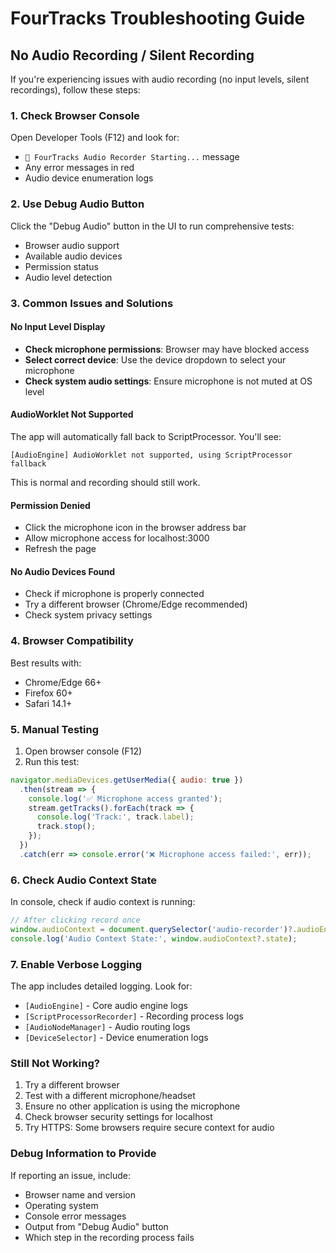 # FourTracks Troubleshooting Guide

## No Audio Recording / Silent Recording

If you're experiencing issues with audio recording (no input levels, silent recordings), follow these steps:

### 1. Check Browser Console
Open Developer Tools (F12) and look for:
- `🎵 FourTracks Audio Recorder Starting...` message
- Any error messages in red
- Audio device enumeration logs

### 2. Use Debug Audio Button
Click the "Debug Audio" button in the UI to run comprehensive tests:
- Browser audio support
- Available audio devices
- Permission status
- Audio level detection

### 3. Common Issues and Solutions

#### No Input Level Display
- **Check microphone permissions**: Browser may have blocked access
- **Select correct device**: Use the device dropdown to select your microphone
- **Check system audio settings**: Ensure microphone is not muted at OS level

#### AudioWorklet Not Supported
The app will automatically fall back to ScriptProcessor. You'll see:
```
[AudioEngine] AudioWorklet not supported, using ScriptProcessor fallback
```
This is normal and recording should still work.

#### Permission Denied
- Click the microphone icon in the browser address bar
- Allow microphone access for localhost:3000
- Refresh the page

#### No Audio Devices Found
- Check if microphone is properly connected
- Try a different browser (Chrome/Edge recommended)
- Check system privacy settings

### 4. Browser Compatibility
Best results with:
- Chrome/Edge 66+
- Firefox 60+
- Safari 14.1+

### 5. Manual Testing
1. Open browser console (F12)
2. Run this test:
```javascript
navigator.mediaDevices.getUserMedia({ audio: true })
  .then(stream => {
    console.log('✅ Microphone access granted');
    stream.getTracks().forEach(track => {
      console.log('Track:', track.label);
      track.stop();
    });
  })
  .catch(err => console.error('❌ Microphone access failed:', err));
```

### 6. Check Audio Context State
In console, check if audio context is running:
```javascript
// After clicking record once
window.audioContext = document.querySelector('audio-recorder')?.audioEngine?.audioContext;
console.log('Audio Context State:', window.audioContext?.state);
```

### 7. Enable Verbose Logging
The app includes detailed logging. Look for:
- `[AudioEngine]` - Core audio engine logs
- `[ScriptProcessorRecorder]` - Recording process logs
- `[AudioNodeManager]` - Audio routing logs
- `[DeviceSelector]` - Device enumeration logs

### Still Not Working?

1. Try a different browser
2. Test with a different microphone/headset
3. Ensure no other application is using the microphone
4. Check browser security settings for localhost
5. Try HTTPS: Some browsers require secure context for audio

### Debug Information to Provide
If reporting an issue, include:
- Browser name and version
- Operating system
- Console error messages
- Output from "Debug Audio" button
- Which step in the recording process fails